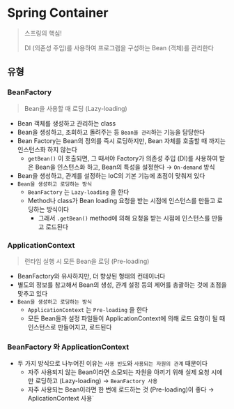 # Spring Container

> 스프링의 핵심!
>
> DI (의존성 주입)를 사용하여 프로그램을 구성하는 Bean (객체)를 관리한다
>

## 유형

### BeanFactory
>
> Bean을 사용할 때 로딩 (Lazy-loading)

- Bean 객체를 생성하고 관리하는 class
- Bean을 생성하고, 조회하고 돌려주는 등 `Bean을 관리`하는 기능을 담당한다
- Bean Factory는 Bean의 정의를 즉시 로딩하지만, Bean 자체를 호출할 때 까지는 인스턴스화 하지 않는다
  - `getBean()` 이 호출되면, 그  때서야 Factory가 의존성 주입 (DI)를 사용하여 받은 Bean을 인스턴스화 하고, Bean의 특성을 설정한다 → `On-demand` 방식
- Bean을 생성하고, 관계를 설정하는 IoC의 기본 기능에 초점이 맞춰져 있다
- `Bean을 생성하고 로딩하는 방식`
  - `BeanFactory` 는  `Lazy-loading` 을 한다
  - Method나 class가 Bean loading 요청을 받는 시점에 인스턴스를 만들고 로딩하는 방식이다
    - 그래서 `.getBean()` method에 의해 요청을 받는 시점에 인스턴스를 만들고 로드된다

### ApplicationContext
>
> 런타임 실행 시 모든 Bean을 로딩 (Pre-loading)

- BeanFactory와 유사하지만, 더 향상된 형태의 컨테이너다
- 별도의 정보를 참고해서 Bean의 생성, 관계 설정 등의 제어를 총괄하는 것에 초점을 맞추고 있다
- `Bean을 생성하고 로딩하는 방식`
  - `ApplicationContext` 는 `Pre-loading` 을 한다
  - 모든 Bean들과 설정 파일들이 ApplicationContext에 의해 로드 요청이 될 때 인스턴스로 만들어지고, 로드된다

### BeanFactory 와 ApplicationContext

- 두 가지 방식으로 나누어진 이유는 `사용 빈도`와 `사용되는 자원의 관계` 때문이다
  - 자주 사용되지 않는 Bean이라면 소모되는 자원을 아끼기 위해 실제 요청 시에만 로딩하고 (Lazy-loading) → `BeanFactory 사용`
  - 자주 사용되는 Bean이라면 한 번에 로드하는 것 (Pre-loading)이 좋다 → AplicationContext 사용`
